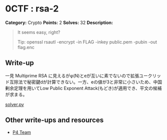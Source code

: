 # 0CTF : rsa-2

**Category:** Crypto
**Points:** 2
**Solves:** 32
**Description:**

> It seems easy, right?
>
> Tip: openssl rsautl -encrypt -in FLAG -inkey public.pem -pubin -out flag.enc
>


## Write-up

一見 Multiprime RSA に見えるがφ(N)とeが互いに素でないので拡張ユークリッド互除法で秘密鍵dが計算できない。一方、eの値が3と非常に小さいため、中国剰余定理を用いてLow Public Exponent Attack(もどき)が適用でき、平文の候補が求まる。

[solver.py](solver.py)


## Other write-ups and resources

* [P4 Team](https://github.com/p4-team/ctf/tree/master/2016-03-12-0ctf/rsa)
